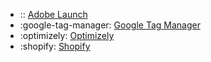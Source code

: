 <!-- To add an entry, first add an SVG logo in overrides/.icons, then add a new line item in the table. Wrap the icon filename in colons to reference it. -->

<div class="grid cards" markdown>

- :: [Adobe Launch](../data/sources/adobe-launch.md)
- :google-tag-manager: [Google Tag Manager](../data/sources/google-tag-manager.md)
- :optimizely: [Optimizely](../data/sources/optimizely.md)
- :shopify: [Shopify](../data/sources/shopify.md)

</div>